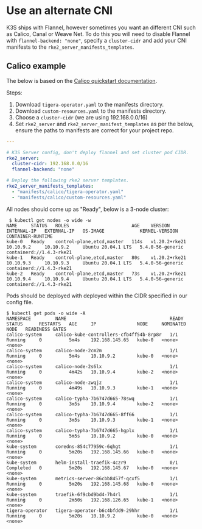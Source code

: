 # Use an alternate CNI

K3S ships with Flannel, however sometimes you want an different CNI such as
Calico, Canal or Weave Net. To do this you will need to disable Flannel with
`flannel-backend: "none"`, specify a `cluster-cidr` and add your CNI manifests
to the `rke2_server_manifests_templates`.

## Calico example

The below is based on the
[Calico quickstart documentation](https://docs.projectcalico.org/getting-started/kubernetes/quickstart).

Steps:

  1. Download `tigera-operator.yaml` to the manifests directory.
  1. Download `custom-resources.yaml` to the manifests directory.
  1. Choose a `cluster-cidr` (we are using 192.168.0.0/16)
  1. Set `rke2_server` and `rke2_server_manifest_templates` as per the below,
     ensure the paths to manifests are correct for your project repo.

```yaml
---

# K3S Server config, don't deploy flannel and set cluster pod CIDR.
rke2_server:
  cluster-cidr: 192.168.0.0/16
  flannel-backend: "none"

# Deploy the following rke2 server templates.
rke2_server_manifests_templates:
  - "manifests/calico/tigera-operator.yaml"
  - "manifests/calico/custom-resources.yaml"
```

All nodes should come up as "Ready", below is a 3-node cluster:

```text
 $ kubectl get nodes -o wide -w
NAME     STATUS   ROLES                       AGE    VERSION        INTERNAL-IP   EXTERNAL-IP   OS-IMAGE             KERNEL-VERSION     CONTAINER-RUNTIME
kube-0   Ready    control-plane,etcd,master   114s   v1.20.2+rke21   10.10.9.2     10.10.9.2     Ubuntu 20.04.1 LTS   5.4.0-56-generic   containerd://1.4.3-rke21
kube-1   Ready    control-plane,etcd,master   80s    v1.20.2+rke21   10.10.9.3     10.10.9.3     Ubuntu 20.04.1 LTS   5.4.0-56-generic   containerd://1.4.3-rke21
kube-2   Ready    control-plane,etcd,master   73s    v1.20.2+rke21   10.10.9.4     10.10.9.4     Ubuntu 20.04.1 LTS   5.4.0-56-generic   containerd://1.4.3-rke21
```

Pods should be deployed with deployed within the CIDR specified in our config
file.

```text
$ kubectl get pods -o wide -A
NAMESPACE         NAME                                      READY   STATUS      RESTARTS   AGE     IP               NODE     NOMINATED NODE   READINESS GATES
calico-system     calico-kube-controllers-cfb4ff54b-8rp8r   1/1     Running     0          5m4s    192.168.145.65   kube-0   <none>           <none>
calico-system     calico-node-2cm2m                         1/1     Running     0          5m4s    10.10.9.2        kube-0   <none>           <none>
calico-system     calico-node-2s6lx                         1/1     Running     0          4m42s   10.10.9.4        kube-2   <none>           <none>
calico-system     calico-node-zwqjz                         1/1     Running     0          4m49s   10.10.9.3        kube-1   <none>           <none>
calico-system     calico-typha-7b6747d665-78swq             1/1     Running     0          3m5s    10.10.9.4        kube-2   <none>           <none>
calico-system     calico-typha-7b6747d665-8ff66             1/1     Running     0          3m5s    10.10.9.3        kube-1   <none>           <none>
calico-system     calico-typha-7b6747d665-hgplx             1/1     Running     0          5m5s    10.10.9.2        kube-0   <none>           <none>
kube-system       coredns-854c77959c-6qhgt                  1/1     Running     0          5m20s   192.168.145.66   kube-0   <none>           <none>
kube-system       helm-install-traefik-4czr9                0/1     Completed   0          5m20s   192.168.145.67   kube-0   <none>           <none>
kube-system       metrics-server-86cbb8457f-qcxf5           1/1     Running     0          5m20s   192.168.145.68   kube-0   <none>           <none>
kube-system       traefik-6f9cbd9bd4-7h4rl                  1/1     Running     0          2m50s   192.168.126.65   kube-1   <none>           <none>
tigera-operator   tigera-operator-b6c4bfdd9-29hhr           1/1     Running     0          5m20s   10.10.9.2        kube-0   <none>           <none>
```
